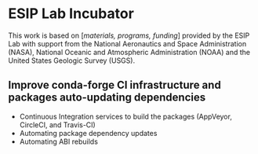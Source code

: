 # ESIP Lab Incubator

This work is based on [_materials, programs, funding_] provided by the ESIP Lab with
support from the National Aeronautics and Space Administration (NASA),
National Oceanic and Atmospheric Administration (NOAA) and
the United States Geologic Survey (USGS).

## Improve conda-forge CI infrastructure and packages auto-updating dependencies

- Continuous Integration services to build the packages (AppVeyor, CircleCI, and Travis-CI)
- Automating package dependency updates
- Automating ABI rebuilds
